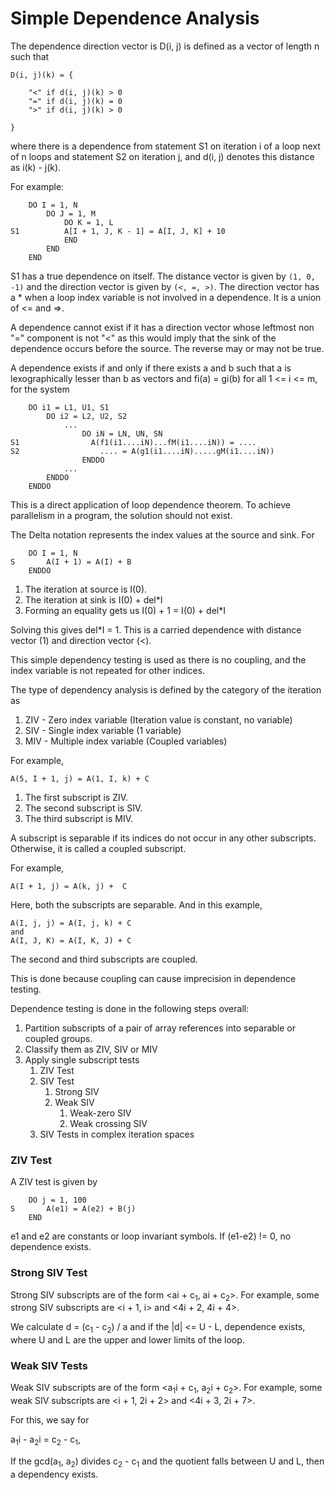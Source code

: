 # Simple Dependence Analysis

The dependence direction vector is D(i, j) is defined as a vector of length n such that
```
D(i, j)(k) = {

    "<" if d(i, j)(k) > 0
    "=" if d(i, j)(k) = 0
    ">" if d(i, j)(k) > 0

}
```

where there is a dependence from statement S1 on iteration i of a loop next of n loops and statement S2 on iteration j, and d(i, j) denotes this distance as i(k) - j(k).

For example:
```
    DO I = 1, N
        DO J = 1, M
            DO K = 1, L
S1          A[I + 1, J, K - 1] = A[I, J, K] + 10
            END
        END
    END
```
S1 has a true dependence on itself. The distance vector is given by 
`(1, 0, -1)` and the direction vector is given by `(<, =, >)`.
The direction vector has a * when a loop index variable is not involved in a dependence. It is a union of <= and =>.

A dependence cannot exist if it has a direction vector whose leftmost non "=" component is not "<" as this would imply that the sink of the dependence occurs before the source. The reverse may or may not be true.

A dependence exists if and only if there exists a and b such that a is lexographically lesser than b as vectors and fi(a) = gi(b) for all 1 <= i <= m, for the system
```
    DO i1 = L1, U1, S1
        DO i2 = L2, U2, S2
            ...
                DO iN = LN, UN, SN
S1                A(f1(i1....iN)...fM(i1....iN)) = ....
S2                  .... = A(g1(i1....iN).....gM(i1....iN))
                ENDDO
            ...
        ENDDO
    ENDDO
```

This is a direct application of loop dependence theorem. To achieve parallelism in a program, the solution should not exist.

The Delta notation represents the index values at the source and sink. For
```
    DO I = 1, N
S       A(I + 1) = A(I) + B
    ENDDO
```
1. The iteration at source is I(0).
2. The iteration at sink is I(0) + del*I
3. Forming an equality gets us I(0) + 1 = I(0) + del*I

Solving this gives del*I = 1. This is a carried dependence with distance vector (1) and direction vector (<).

This simple dependency testing is used as there is no coupling, and the index variable is not repeated for other indices.

The type of dependency analysis is defined by the category of the iteration as
1. ZIV - Zero index variable (Iteration value is constant, no variable)
2. SIV - Single index variable (1 variable)
3. MIV - Multiple index variable (Coupled variables)

For example,
```
A(5, I + 1, j) = A(1, I, k) + C
```
1. The first subscript is ZIV.
2. The second subscript is SIV.
3. The third subscript is MIV.

A subscript is separable if its indices do not occur in any other subscripts. Otherwise, it is called a coupled subscript.

For example,
```
A(I + 1, j) = A(k, j) +  C
```
Here, both the subscripts are separable.
And in this example,
```
A(I, j, j) = A(I, j, k) + C
and
A(I, J, K) = A(I, K, J) + C
```
The second and third subscripts are coupled.

This is done because coupling can cause imprecision in dependence testing.

Dependence testing is done in the following steps overall:
1. Partition subscripts of a pair of array references into separable or coupled groups.
2. Classify them as ZIV, SIV or MIV
3. Apply single subscript tests
   1. ZIV Test
   2. SIV Test
      1. Strong SIV
      2. Weak SIV
         1. Weak-zero SIV
         2. Weak crossing SIV
   3. SIV Tests in complex iteration spaces

### ZIV Test

A ZIV test is given by
```
    DO j = 1, 100
S       A(e1) = A(e2) + B(j)
    END
```
e1 and e2 are constants or loop invariant symbols. If (e1-e2) != 0, no dependence exists.

### Strong SIV Test

Strong SIV subscripts are of the form <ai + c<sub>1</sub>, ai + c<sub>2</sub>>.
For example, some strong SIV subscripts are <i + 1, i> and <4i + 2, 4i + 4>.

We calculate d = (c<sub>1</sub> - c<sub>2</sub>) / a and if the |d| <= U - L, dependence exists, where U and L are the upper and lower limits of the loop.

### Weak SIV Tests

Weak SIV subscripts are of the form <a<sub>1</sub>i + c<sub>1</sub>, a<sub>2</sub>i + c<sub>2</sub>>.
For example, some weak SIV subscripts are <i + 1, 2i + 2> and <4i + 3, 2i + 7>.

For this, we say for

a<sub>1</sub>i - a<sub>2</sub>i = c<sub>2</sub> - c<sub>1</sub>,

If the gcd(a<sub>1</sub>, a<sub>2</sub>) divides c<sub>2</sub> - c<sub>1</sub> and the quotient falls between U and L, then a dependency exists.

